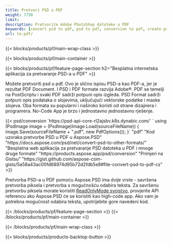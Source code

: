 ```yaml
---
title: Pretvori PSD u PDF
weight: 7730
limit: 
description: Pretvorite Adobe PhotoShop datoteke u PDF
keywords: [convert psd to pdf, psd to pdf, conversion to pdf, create pdf from psd, print psd as pdf]
url: to-pdf/
---
```


{{< blocks/products/pf/main-wrap-class >}}

{{< blocks/products/pf/main-container >}}

{{< blocks/products/pf/feature-page-section h2="Besplatna internetska aplikacija za pretvaranje PSD-a u PDF" >}}
<p>Možete pretvoriti psd u pdf. Ovo je slično ispisu PSD-a kao PDF-a, jer je rezultat PDF Document. I PSD i PDF formate razvija Adobe®. PDF se temelji na PostScriptu i svaki PDF sadrži potpuni opis izgleda. PSD Format sadrži potpuni opis podataka o slojevima, uključujući vektorske podatke i maske slojeva. Oba formata su popularni i naširoko koristi od strane dizajnera i programera. No-Code App je brzo i jednostavno jednostavno rješenje.</p>
{{< psd/conversion `https://psd-api-core-rl2ajsbv.k8s.dynabic.com/` 
`    using (PsdImage image = (PsdImage)Image.Load(sourceFileName))
    {
        image.Save(sourceFileName + ".pdf", new PdfOptions());
    }` 
	"pdf" 
"Kod uzoraka pretvorbe PSD u PDF u Aspose.PSD"  "https://docs.aspose.com/psd/net/convert-psd-to-other-formats/" 
"Besplatna web aplikacija za pretvaranje PSD datoteka u PDF i mnoge druge formate" "https://products.aspose.app/psd/conversion" 
"Primjeri na Gistsu" "https://gist.github.com/aspose-com-gists/5a58a43ac00fd68974d95b72d2fdb5e8#file-convert-psd-to-pdf-cs" >}}
<p>Pretvorba PSD-a u PDF pomoću Aspose.PSD ima dvije vrste - savršena pretvorba piksela i pretvorba s mogućnošću odabira teksta. Za savršenu pretvorbu piksela morate koristiti <a href="https://reference.aspose.com/psd/net/aspose.psd.imageloadoptions/psdloadoptions/readonlymode/">ReadOnlyMode svojstvo</a>, provjerite API referencu ako Aspose.PSD će se koristiti kao high-code app. Ako vam je potrebna mogućnost odabira teksta, upotrijebite gore navedeni kod.</p>
{{< /blocks/products/pf/feature-page-section >}}
{{< /blocks/products/pf/main-container >}}


{{< /blocks/products/pf/main-wrap-class >}}

{{< blocks/products/products-backtop-button >}}

